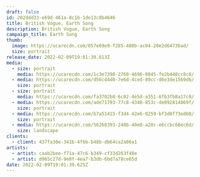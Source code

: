 ```yaml
---
draft: false
id: 202ddd33-e69d-461a-8c1b-1de13c8b4646
title: British Vogue, Earth Song
description: British Vogue, Earth Song
campaign_title: Earth Song
thumb:
  image: https://ucarecdn.com/057e69e9-f285-480b-ac04-20e2d6473bad/
  size: portrait
release_date: 2022-02-09T19:01:39.613Z
media:
  - size: portrait
    media: https://ucarecdn.com/1c3e7390-2760-4696-8045-fe2b448cc8c8/
  - media: https://ucarecdn.com/d56c44d0-7e6d-4ced-89cc-d6e3de1569d6/
    size: portrait
  - size: portrait
    media: https://ucarecdn.com/fa3702b8-6c82-4e5d-a351-6fb3fb8a17c0/
  - media: https://ucarecdn.com/ade71793-77c8-4348-853c-de092814869f/
    size: portrait
  - media: https://ucarecdn.com/b7a51415-f3d4-42e6-8259-bf3d0f73ed60/
    size: portrait
  - media: https://ucarecdn.com/56268393-248b-40e0-a28c-e6ccbc68ec6d/
    size: landscape
clients:
  - client: 437fa30e-341b-4f6b-b48b-db64ca2a06a1
artists:
  - artist: caab2bee-f71a-47c6-b349-cf33d263f48e
  - artist: d965c27d-9e0f-4ea7-b3db-6bd7a78ce65d
date: 2022-02-09T19:01:39.625Z
---
```

